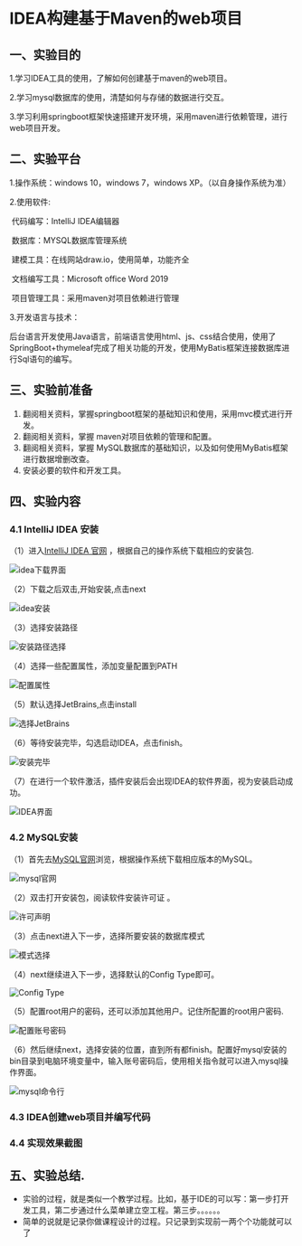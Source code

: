 

# IDEA构建基于Maven的web项目

## 一、实验目的

1.学习IDEA工具的使用，了解如何创建基于maven的web项目。

2.学习mysql数据库的使用，清楚如何与存储的数据进行交互。

3.学习利用springboot框架快速搭建开发环境，采用maven进行依赖管理，进行web项目开发。

## 二、实验平台

1.操作系统：windows 10，windows 7，windows XP。（以自身操作系统为准）

2.使用软件: 

​		代码编写：IntelliJ IDEA编辑器

​		数据库：MYSQL数据库管理系统

​		建模工具：在线网站draw.io，使用简单，功能齐全

​		文档编写工具：Microsoft office Word 2019

​		项目管理工具：采用maven对项目依赖进行管理

3.开发语言与技术：

​		后台语言开发使用Java语言，前端语言使用html、js、css结合使用，使用了SpringBoot+thymeleaf完成了相关功能的开发，使用MyBatis框架连接数据库进行Sql语句的编写。

## 三、实验前准备

1. 翻阅相关资料，掌握springboot框架的基础知识和使用，采用mvc模式进行开发。
1. 翻阅相关资料，掌握 maven对项目依赖的管理和配置。
1. 翻阅相关资料，掌握 MySQL数据库的基础知识，以及如何使用MyBatis框架进行数据增删改查。
1. 安装必要的软件和开发工具。

## 四、实验内容

### 4.1 IntelliJ IDEA 安装

（1）进入[IntelliJ IDEA 官网](https://www.jetbrains.com/idea/) ，根据自己的操作系统下载相应的安装包.

![idea下载界面](images\IDEA_01.png)

（2）下载之后双击,开始安装,点击next

![idea安装](images\IDEA_02.png)

（3）选择安装路径

![安装路径选择](E:\3117007142-陈悦演-体系结构\平时作业\实验二：框架的基本配置以及使用\images\IDEA_03.png)

（4）选择一些配置属性，添加变量配置到PATH

![配置属性](images\IDEA_04.png)

（5）默认选择JetBrains,点击install

![选择JetBrains](images\IDEA_05.png)

（6）等待安装完毕，勾选启动IDEA，点击finish。

![安装完毕](images\IDEA_06.png)

（7）在进行一个软件激活，插件安装后会出现IDEA的软件界面，视为安装启动成功。

![IDEA界面](images\IDEA_07.png)

### 4.2 MySQL安装

（1）首先去[MySQL官网](http://www.mysql.com)浏览，根据操作系统下载相应版本的MySQL。

![mysql官网](images\mysql_01.png)

（2）双击打开安装包，阅读软件安装许可证  。

![许可声明](\images\mysql_02.png)

（3）点击next进入下一步，选择所要安装的数据库模式

![模式选择](images\mysql_03.png)

（4）next继续进入下一步，选择默认的Config Type即可。

![Config Type](images\mysql_04.png)

（5）配置root用户的密码，还可以添加其他用户。记住所配置的root用户密码.

![配置账号密码](images\mysql_05.png)

（6）然后继续next，选择安装的位置，直到所有都finish。配置好mysql安装的bin目录到电脑环境变量中，输入账号密码后，使用相关指令就可以进入mysql操作界面。

![mysql命令行](images\mysql_06.png)

### 4.3 IDEA创建web项目并编写代码

### 4.4 实现效果截图

## 五、实验总结.



- 实验的过程，就是类似一个教学过程。比如，基于IDE的可以写：第一步打开发工具，第二步通过什么菜单建立空工程。第三步。。。。。。
- 简单的说就是记录你做课程设计的过程。只记录到实现前一两个个功能就可以了